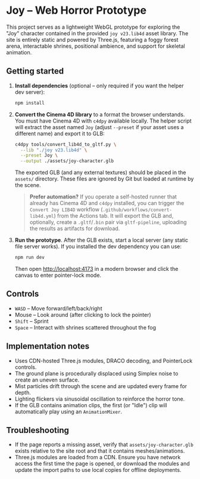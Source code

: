 # Joy – Web Horror Prototype

This project serves as a lightweight WebGL prototype for exploring the "Joy"
character contained in the provided `joy v23.lib4d` asset library. The site is
entirely static and powered by Three.js, featuring a foggy forest arena,
interactable shrines, positional ambience, and support for skeletal animation.

## Getting started

1. **Install dependencies** (optional – only required if you want the helper dev server):

   ```bash
   npm install
   ```

2. **Convert the Cinema 4D library** to a format the browser understands. You
   must have Cinema 4D with `c4dpy` available locally. The helper script will
   extract the asset named `Joy` (adjust `--preset` if your asset uses a different
   name) and export it to GLB:

   ```bash
   c4dpy tools/convert_lib4d_to_gltf.py \
     --lib "./joy v23.lib4d" \
     --preset Joy \
     --output ./assets/joy-character.glb
   ```

   The exported GLB (and any external textures) should be placed in the
   `assets/` directory. These files are ignored by Git but loaded at runtime by
   the scene.

   > **Prefer automation?** If you operate a self-hosted runner that already has
   > Cinema 4D and `c4dpy` installed, you can trigger the `Convert Joy LIB4D`
   > workflow (`.github/workflows/convert-lib4d.yml`) from the Actions tab. It
   > will export the GLB and, optionally, create a `.gltf`/`.bin` pair via
   > `gltf-pipeline`, uploading the results as artifacts for download.

3. **Run the prototype**. After the GLB exists, start a local server (any static
   file server works). If you installed the dev dependency you can use:

   ```bash
   npm run dev
   ```

   Then open <http://localhost:4173> in a modern browser and click the canvas to
   enter pointer-lock mode.

## Controls

- `WASD` – Move forward/left/back/right
- Mouse – Look around (after clicking to lock the pointer)
- `Shift` – Sprint
- `Space` – Interact with shrines scattered throughout the fog

## Implementation notes

- Uses CDN-hosted Three.js modules, DRACO decoding, and PointerLock controls.
- The ground plane is procedurally displaced using Simplex noise to create an
  uneven surface.
- Mist particles drift through the scene and are updated every frame for depth.
- Lighting flickers via sinusoidal oscillation to reinforce the horror tone.
- If the GLB contains animation clips, the first (or "Idle") clip will
  automatically play using an `AnimationMixer`.

## Troubleshooting

- If the page reports a missing asset, verify that `assets/joy-character.glb`
  exists relative to the site root and that it contains meshes/animations.
- Three.js modules are loaded from a CDN. Ensure you have network access the
  first time the page is opened, or download the modules and update the import
  paths to use local copies for offline deployments.
